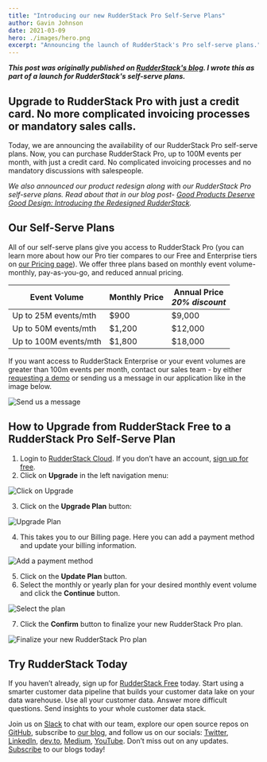 ```yaml
---
title: "Introducing our new RudderStack Pro Self-Serve Plans"
author: Gavin Johnson
date: 2021-03-09
hero: ./images/hero.png
excerpt: "Announcing the launch of RudderStack's Pro self-serve plans."
---
```

***This post was originally published on [RudderStack's blog](https://rudderstack.com/blog/introducing-our-new-rudderstack-pro-self-serve-plans). I wrote this as part of a launch for RudderStack's self-serve plans.***
<br />

## Upgrade to RudderStack Pro with just a credit card. No more complicated invoicing processes or mandatory sales calls.

Today, we are announcing the availability of our RudderStack Pro self-serve plans. Now, you can purchase RudderStack Pro, up to 100M events per month, with just a credit card. No complicated invoicing processes and no mandatory discussions with salespeople.

_We also announced our product redesign along with our RudderStack Pro self-serve plans. Read about that in our blog post- [Good Products Deserve Good Design: Introducing the Redesigned RudderStack](https://rudderstack.com/blog/good-products-deserve-good-design-introducing-the-redesigned-rudderstack)._


## Our Self-Serve Plans

All of our self-serve plans give you access to RudderStack Pro (you can learn more about how our Pro tier compares to our Free and Enterprise tiers on [our Pricing page](https://rudderstack.com/pricing/)). We offer three plans based on monthly event volume- monthly, pay-as-you-go, and reduced annual pricing.

| **Event Volume**      | **Monthly Price** | **Annual Price**<br />_20% discount_ |
| --------------------- | ----------------- | ------------------------------------ |
| Up to 25M events/mth  | $900              | $9,000                               |
| Up to 50M events/mth  | $1,200            | $12,000                              |
| Up to 100M events/mth | $1,800            | $18,000                              |

If you want access to RudderStack Enterprise or your event volumes are greater than 100m events per month, contact our sales team - by either [requesting a demo](https://resources.rudderstack.com/request-a-demo) or sending us a message in our application like in the image below.



![Send us a message](./images/001.png)



## How to Upgrade from RudderStack Free to a RudderStack Pro Self-Serve Plan



1. Login to [RudderStack Cloud](https://app.rudderstack.com/login). If you don’t have an account, [sign up for free](https://app.rudderlabs.com/signup?type=freetrial).
2. Click on **Upgrade** in the left navigation menu:

    


![Click on Upgrade](./images/002.png)


3. Click on the **Upgrade Plan** button:

    

![Upgrade Plan](./images/003.png)


4. This takes you to our Billing page. Here you can add a payment method and update your billing information.

    


![Add a payment method](./images/004.png)


5. Click on the **Update Plan** button.
6. Select the monthly or yearly plan for your desired monthly event volume and click the **Continue** button.

    


![Select the plan](./images/005.png)


7. Click the **Confirm** button to finalize your new RudderStack Pro plan.

    


![Finalize your new RudderStack Pro plan](./images/006.png)




## Try RudderStack Today

If you haven’t already, sign up for [RudderStack Free](https://app.rudderlabs.com/signup?type=freetrial) today. Start using a smarter customer data pipeline that builds your customer data lake on your data warehouse. Use all your customer data. Answer more difficult questions. Send insights to your whole customer data stack.

Join us on [Slack](https://resources.rudderstack.com/join-rudderstack-slack) to chat with our team, explore our open source repos on [GitHub](https://github.com/rudderlabs), subscribe to [our blog](https://rudderstack.com/blog/), and follow us on our socials: [Twitter](https://twitter.com/RudderStack), [LinkedIn](https://www.linkedin.com/company/rudderlabs/), [dev.to](https://dev.to/rudderstack), [Medium](https://rudderstack.medium.com/), [YouTube](https://www.youtube.com/channel/UCgV-B77bV_-LOmKYHw8jvBw). Don’t miss out on any updates. [Subscribe](https://rudderstack.com/blog/) to our blogs today!
